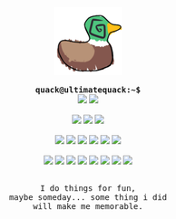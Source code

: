 <div align="center">
<p align="center">
  <img src="https://github.com/PatoFlamejanteTV/PatoFlamejanteTV/blob/main/res/pato.png">
</p>
  <div align="center">
    <samp>
      <b>
        quack@ultimatequack:~$
      </b>
    </samp>
    <br>
    <img src="https://pride-badges.pony.workers.dev/static/v1?label=Pan&labelColor=%23555&stripeWidth=8&stripeColors=FF218C%2CFFD800%2C21B1FF">
    <img src="https://pride-badges.pony.workers.dev/static/v1?label=Demib&labelColor=%23555&stripeWidth=4&stripeColors=7F7F7F%2CC4C4C4%2C9DD7EA%2CFFFFFF%2C9DD7EA%2CC4C4C4%2C7F7F7F">
    <br><br>
    <img src="https://img.shields.io/badge/Windows%2010-%230079d5.svg?style=for-the-badge&logo=Windows%2010&logoColor=white">
    <img src="https://img.shields.io/badge/Android-3DDC84?style=for-the-badge&logo=android&logoColor=white">
    <img src="https://img.shields.io/badge/Linux-FCC624?style=for-the-badge&logo=linux&logoColor=black">
    <br><br>
    <img src="https://img.shields.io/badge/c%23-%23239120.svg?style=for-the-badge&logo=csharp&logoColor=white">
    <img src="https://img.shields.io/badge/lua-%232C2D72.svg?style=for-the-badge&logo=lua&logoColor=white">
    <img src="https://img.shields.io/badge/luau-%232C2D72.svg?style=for-the-badge&logo=lua&logoColor=white">
    <img src="https://img.shields.io/badge/bash_script-%23121011.svg?style=for-the-badge&logo=gnu-bash&logoColor=white">
    <img src="https://img.shields.io/badge/node.js-6DA55F?style=for-the-badge&logo=node.js&logoColor=white">
    <img src="https://img.shields.io/badge/Google%20Colab-%23F9A825.svg?style=for-the-badge&logo=googlecolab&logoColor=white">
    <br><br>
    <img src="https://img.shields.io/badge/Notepad++-90E59A.svg?style=for-the-badge&logo=notepad%2b%2b&logoColor=black">
    <img src="https://img.shields.io/badge/Visual%20Studio-5C2D91.svg?style=for-the-badge&logo=visual-studio&logoColor=white">
    <img src="https://img.shields.io/badge/Visual%20Studio%20Code-0078d7.svg?style=for-the-badge&logo=visual-studio-code&logoColor=white">
    <img src="https://img.shields.io/badge/Codesandbox-040404?style=for-the-badge&logo=codesandbox&logoColor=DBDBDB">
    <img src="https://img.shields.io/badge/ROBLOX Studio-4285F4?style=for-the-badge&logo=rstudio&logoColor=white">
    <img src="https://img.shields.io/badge/Audacity-0000CC?style=for-the-badge&logo=audacity&logoColor=white">
    <img src="https://img.shields.io/badge/Rider-000000.svg?style=for-the-badge&logo=Rider&logoColor=white&color=black&labelColor=crimson">
    <img src="https://img.shields.io/badge/Obsidian-%23483699.svg?style=for-the-badge&logo=obsidian&logoColor=white">
    <br><br>
  </div>
    <pre>
I do things for fun,
maybe someday... some thing i did
will make me memorable.
    </pre>
  
  </div>
  <br>
